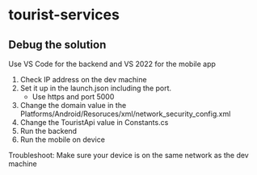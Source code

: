 # tourist-services

## Debug the solution
Use VS Code for the backend and VS 2022 for the mobile app
1. Check IP address on the dev machine
2. Set it up in the launch.json including the port.
   - Use https and port 5000
3.  Change the domain value in the Platforms/Android/Resoruces/xml/network_security_config.xml
4.  Change the TouristApi value in Constants.cs
5.  Run the backend
6.  Run the mobile on device
   
Troubleshoot: Make sure your device is on the same network as the dev machine